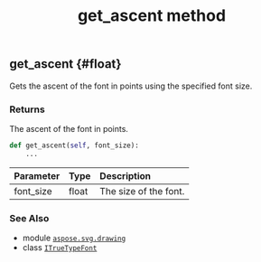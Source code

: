 ﻿---
title: get_ascent method
second_title: Aspose.SVG for Python via .NET API References
description: 
type: docs
weight: 20
url: /python-net/aspose.svg.drawing/itruetypefont/get_ascent/
is_root: false
---

## get_ascent {#float}

Gets the ascent of the font in points using the specified font size.


### Returns 


The ascent of the font in points.


```python
def get_ascent(self, font_size):
    ...
```


| Parameter | Type | Description |
| :- | :- | :- |
| font_size | float | The size of the font. |



### See Also
* module [`aspose.svg.drawing`](../../)
* class [`ITrueTypeFont`](/svg/python-net/aspose.svg.drawing/itruetypefont)
